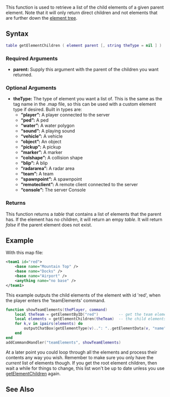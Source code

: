 This function is used to retrieve a list of the child elements of a given parent element. Note that it will only return direct children and not elements that are further down the [element tree](/element_tree.md "wikilink").

Syntax
------

``` lua
table getElementChildren ( element parent [, string theType = nil ] ) 
```

### Required Arguments

-   **parent:** Supply this argument with the parent of the children you want returned.

### Optional Arguments

-   **theType:** The type of element you want a list of. This is the same as the tag name in the .map file, so this can be used with a custom element type if desired. Built in types are:
    -   **“player”:** A player connected to the server
    -   **“ped”:** A ped
    -   **“water”:** A water polygon
    -   **“sound”:** A playing sound
    -   **“vehicle”:** A vehicle
    -   **“object”:** An object
    -   **“pickup”:** A pickup
    -   **“marker”:** A marker
    -   **“colshape”:** A collision shape
    -   **“blip”:** A blip
    -   **“radararea”:** A radar area
    -   **“team”:** A team
    -   **“spawnpoint”:** A spawnpoint
    -   **“remoteclient”:** A remote client connected to the server
    -   **“console”:** The server Console

### Returns

This function returns a *table* that contains a list of elements that the parent has. If the element has no children, it will return an empy *table*. It will return *false* if the parent element does not exist.

Example
-------

With this map file:

``` xml
<team1 id="red">
    <base name="Mountain Top" />
    <base name="Docks" />
    <base name="Airport" />
    <anything name="no base" />
</team1>
```

This example outputs the child elements of the element with id 'red', when the player enters the 'teamElements' command.

``` lua
function showTeamElements(thePlayer, command)
    local theTeam = getElementByID("red")         -- get the team element
    local elements = getElementChildren(theTeam)  -- the child elements
    for k,v in ipairs(elements) do
        outputChatBox(getElementType(v)..": "..getElementData(v, "name")) -- print the type and name of each child
    end
end
addCommandHandler("teamElements", showTeamElements)
```

At a later point you could loop through all the elements and process their contents any way you wish. Remember to make sure you only have the *current* list of elements though. If you get the root element children, then wait a while for things to change, this list won't be up to date unless you use [getElementChildren](/getElementChildren.md "wikilink") again.

See Also
--------
